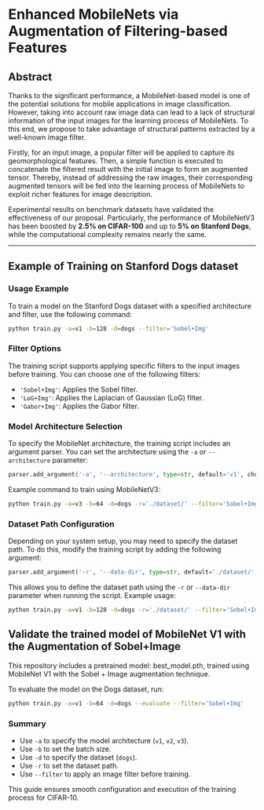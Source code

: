 # Enhanced MobileNets via Augmentation of Filtering-based Features

## Abstract

Thanks to the significant performance, a MobileNet-based model is one of the potential solutions for mobile applications in image classification. However, taking into account raw image data can lead to a lack of structural information of the input images for the learning process of MobileNets. To this end, we propose to take advantage of structural patterns extracted by a well-known image filter. 

Firstly, for an input image, a popular filter will be applied to capture its geomorphological features. Then, a simple function is executed to concatenate the filtered result with the initial image to form an augmented tensor. Thereby, instead of addressing the raw images, their corresponding augmented tensors will be fed into the learning process of MobileNets to exploit richer features for image description. 

Experimental results on benchmark datasets have validated the effectiveness of our proposal. Particularly, the performance of MobileNetV3 has been boosted by **2.5% on CIFAR-100** and up to **5% on Stanford Dogs**, while the computational complexity remains nearly the same.

---

## Example of Training on Stanford Dogs dataset

### Usage Example

To train a model on the Stanford Dogs dataset with a specified architecture and filter, use the following command:

```bash
python train.py -a=v1 -b=128 -d=dogs --filter='Sobel+Img'
```

### Filter Options

The training script supports applying specific filters to the input images before training. You can choose one of the following filters:

- `'Sobel+Img'`: Applies the Sobel filter.
- `'LoG+Img'`: Applies the Laplacian of Gaussian (LoG) filter.
- `'Gabor+Img'`: Applies the Gabor filter.

### Model Architecture Selection

To specify the MobileNet architecture, the training script includes an argument parser. You can set the architecture using the `-a` or `--architecture` parameter:

```python
parser.add_argument('-a', '--architecture', type=str, default='v1', choices=['v1', 'v2', 'v3'], help='Model architecture name.')
```

Example command to train using MobileNetV3:

```bash
python train.py -a=v3 -b=64 -d=dogs -r='./dataset/' --filter='Sobel+Img'
```

### Dataset Path Configuration

Depending on your system setup, you may need to specify the dataset path. To do this, modify the training script by adding the following argument:

```python
parser.add_argument('-r', '--data-dir', type=str, default='./dataset/', help='Dataset root path.')
```

This allows you to define the dataset path using the `-r` or `--data-dir` parameter when running the script. Example usage:

```bash
python train.py -a=v1 -b=128 -d=dogs -r='./dataset/' --filter='Sobel+Img'
```

## Validate the trained model of MobileNet V1 with the Augmentation of Sobel+Image

This repository includes a pretrained model: best_model.pth, trained using MobileNet V1 with the Sobel + Image augmentation technique.

To evaluate the model on the Dogs dataset, run:

```bash
python train.py -a=v1 -b=64 -d=dogs --evaluate --filter='Sobel+Img'
```

### Summary

- Use `-a` to specify the model architecture (`v1`, `v2`, `v3`).
- Use `-b` to set the batch size.
- Use `-d` to specify the dataset (`dogs`).
- Use `-r` to set the dataset path.
- Use `--filter` to apply an image filter before training.

This guide ensures smooth configuration and execution of the training process for CIFAR-10.

